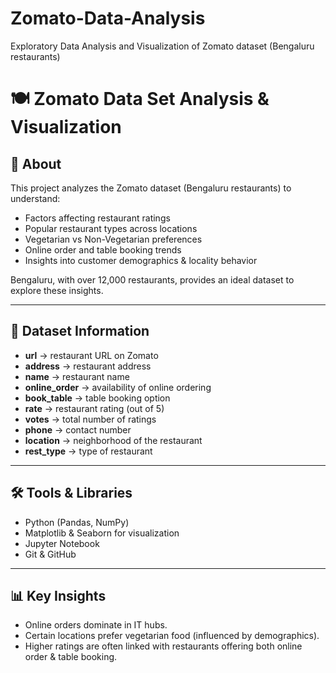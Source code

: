 # Zomato-Data-Analysis
Exploratory Data Analysis and Visualization of Zomato dataset (Bengaluru restaurants)
# 🍽️ Zomato Data Set Analysis & Visualization

## 📌 About
This project analyzes the Zomato dataset (Bengaluru restaurants) to understand:
- Factors affecting restaurant ratings
- Popular restaurant types across locations
- Vegetarian vs Non-Vegetarian preferences
- Online order and table booking trends
- Insights into customer demographics & locality behavior

Bengaluru, with over 12,000 restaurants, provides an ideal dataset to explore these insights.

---

## 📂 Dataset Information
- **url** → restaurant URL on Zomato
- **address** → restaurant address
- **name** → restaurant name
- **online_order** → availability of online ordering
- **book_table** → table booking option
- **rate** → restaurant rating (out of 5)
- **votes** → total number of ratings
- **phone** → contact number
- **location** → neighborhood of the restaurant
- **rest_type** → type of restaurant

---

## 🛠️ Tools & Libraries
- Python (Pandas, NumPy)
- Matplotlib & Seaborn for visualization
- Jupyter Notebook
- Git & GitHub

---

## 📊 Key Insights
- Online orders dominate in IT hubs.
- Certain locations prefer vegetarian food (influenced by demographics).
- Higher ratings are often linked with restaurants offering both online order & table booking.
